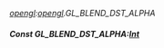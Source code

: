 _[opengl](../../modules/opengl/opengl-module.md):[opengl](../../modules/opengl/opengl-module.md).GL\_BLEND\_DST\_ALPHA_
##### Const GL\_BLEND\_DST\_ALPHA:[Int](../../modules/wonkey/wonkey-types-int.md)
